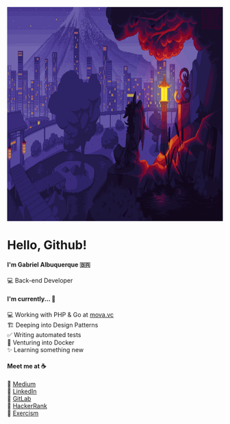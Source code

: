 <div align="center">
  <img src="21321312.gif" align="center" width="1000" height="500">
</div>


# Hello, Github! 


#### I'm Gabriel Albuquerque :brazil:

:computer: Back-end Developer <br>

#### I'm currently... :hammer:

:computer: Working with PHP & Go at [mova.vc](https://mova.vc/) <br>
:building_construction: Deeping into Design Patterns <br>
:white_check_mark: Writing automated tests <br>
🐳 Venturing into Docker <br>
✨ Learning something new

#### Meet me at :coffee:

:pencil: [Medium](https://g4br.medium.com/) <br>
:briefcase: [LinkedIn](https://www.linkedin.com/in/gabriel-albuquerque-9a68b21a4/) <br>
🦊 [GitLab](https://gitlab.com/albuquerque53) <br>
:crown: [HackerRank](https://www.hackerrank.com/gabrielalbuquer1) <br>
:muscle:	[Exercism](https://exercism.org/profiles/albuquerque53)

